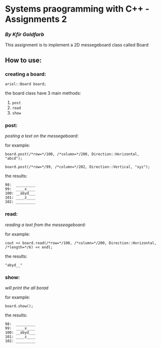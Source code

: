 # Systems praogramming with C++ - Assignments 2

### <i> By Kfir Goldfarb </i>

This assignment is to implement a 2D messegeboard class called Board

## How to use:

### creating a board:
```ariel::Board board;```

the board class have 3 main methods:
1. ```post```
2. ```read```
3. ```show```

### post:
<i> posting a text on the messegeboard: </i>

for example:


```board.post(/*row=*/100, /*column=*/200, Direction::Horizontal, "abcd");```


```board.post(/*row=*/99, /*column=*/202, Direction::Vertical, "xyz");```


the results:


```
98:  _________
99:  ____x____
100: __abyd___
101: ____z____
102: _________
```

### read:
<i> reading a text from the messeageboard: </i>

for example:


```cout << board.read(/*row=*/100, /*column=*/200, Direction::Horizontal, /*length=*/6) << endl;```


the results:


```
"abyd__"
```

### show:
<i> will print the all borad </i>

for example:


```board.show();```


the results:


```
98:  _________
99:  ____x____
100: __abyd___
101: ____z____
102: _________
```
